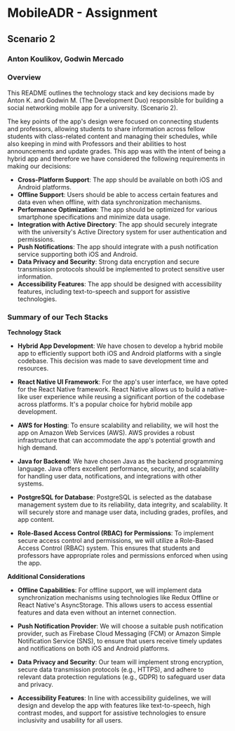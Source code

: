 # MobileADR - Assignment
## Scenario 2
### Anton Koulikov, Godwin Mercado

### Overview

This README outlines the technology stack and key decisions made by Anton K. and Godwin M. (The Development Duo) responsible for building a social networking mobile app for a university. (Scenario 2).

The key points of the app's design were focused on connecting students and professors, allowing students to share information across fellow students with class-related content and managing their schedules, while also keeping in mind with Professors and their abilities to host announcements and update grades. This app was with the intent of being a hybrid app and therefore we have considered the following requirements in making our decisions:

- **Cross-Platform Support**: The app should be available on both iOS and Android platforms.
- **Offline Support**: Users should be able to access certain features and data even when offline, with data synchronization mechanisms.
- **Performance Optimization**: The app should be optimized for various smartphone specifications and minimize data usage.
- **Integration with Active Directory**: The app should securely integrate with the university's Active Directory system for user authentication and permissions.
- **Push Notifications**: The app should integrate with a push notification service supporting both iOS and Android.
- **Data Privacy and Security**: Strong data encryption and secure transmission protocols should be implemented to protect sensitive user information.
- **Accessibility Features**: The app should be designed with accessibility features, including text-to-speech and support for assistive technologies.

### Summary of our Tech Stacks

**Technology Stack**

- **Hybrid App Development**: We have chosen to develop a hybrid mobile app to efficiently support both iOS and Android platforms with a single codebase. This decision was made to save development time and resources.

- **React Native UI Framework**: For the app's user interface, we have opted for the React Native framework. React Native allows us to build a native-like user experience while reusing a significant portion of the codebase across platforms. It's a popular choice for hybrid mobile app development.

- **AWS for Hosting**: To ensure scalability and reliability, we will host the app on Amazon Web Services (AWS). AWS provides a robust infrastructure that can accommodate the app's potential growth and high demand.

- **Java for Backend**: We have chosen Java as the backend programming language. Java offers excellent performance, security, and scalability for handling user data, notifications, and integrations with other systems.

- **PostgreSQL for Database**: PostgreSQL is selected as the database management system due to its reliability, data integrity, and scalability. It will securely store and manage user data, including grades, profiles, and app content.

- **Role-Based Access Control (RBAC) for Permissions**: To implement secure access control and permissions, we will utilize a Role-Based Access Control (RBAC) system. This ensures that students and professors have appropriate roles and permissions enforced when using the app.

**Additional Considerations**

- **Offline Capabilities**: For offline support, we will implement data synchronization mechanisms using technologies like Redux Offline or React Native's AsyncStorage. This allows users to access essential features and data even without an internet connection.

- **Push Notification Provider**: We will choose a suitable push notification provider, such as Firebase Cloud Messaging (FCM) or Amazon Simple Notification Service (SNS), to ensure that users receive timely updates and notifications on both iOS and Android platforms.

- **Data Privacy and Security**: Our team will implement strong encryption, secure data transmission protocols (e.g., HTTPS), and adhere to relevant data protection regulations (e.g., GDPR) to safeguard user data and privacy.

- **Accessibility Features**: In line with accessibility guidelines, we will design and develop the app with features like text-to-speech, high contrast modes, and support for assistive technologies to ensure inclusivity and usability for all users.